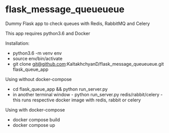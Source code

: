 # flask_message_queueueue
Dummy Flask app to check queues with Redis, RabbitMQ and Celery

This app requires python3.6 and Docker

Installation:
- python3.6 -m venv env 
- source env/bin/activate
- git clone git@github.com:KaltakhchyanD/flask_message_queueueue.git flask_queue_app

Using without docker-compose
- cd flask_queue_app && python run_server.py
- in another terminal window - python run_server.py redis/rabbit/celery - this runs respective docker image with redis, rabbit or celery


Using with docker-compose
- docker compose build
- docker compose up
